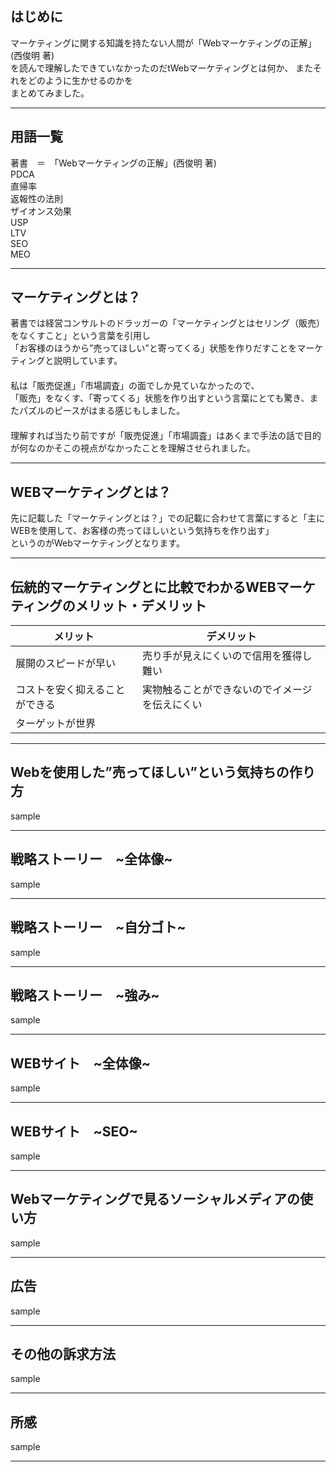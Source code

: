 ## はじめに  

マーケティングに関する知識を持たない人間が「Webマーケティングの正解」(西俊明 著)  
を読んで理解したできていなかったのだtWebマーケティングとは何か、 またそれをどのように生かせるのかを  
まとめてみました。

---
## 用語一覧  

著書　＝　「Webマーケティングの正解」(西俊明 著)  
PDCA  
直帰率  
返報性の法則  
ザイオンス効果  
USP  
LTV  
SEO  
MEO  

---
## マーケティングとは？  

著書では経営コンサルトのドラッガーの「マーケティングとはセリング（販売）をなくすこと」という言葉を引用し  
「お客様のほうから”売ってほしい”と寄ってくる」状態を作りだすことをマーケティングと説明しています。  
  　  
私は「販売促進」「市場調査」の面でしか見ていなかったので、  
「販売」をなくす、「寄ってくる」状態を作り出すという言葉にとても驚き、またパズルのピースがはまる感じもしました。  
  　  
理解すれば当たり前ですが「販売促進」「市場調査」はあくまで手法の話で目的が何なのかそこの視点がなかったことを理解させられました。  

---
## WEBマーケティングとは？  

先に記載した「マーケティングとは？」での記載に合わせて言葉にすると「主にWEBを使用して、お客様の売ってほしいという気持ちを作り出す」  
というのがWebマーケティングとなります。  

---
## 伝統的マーケティングとに比較でわかるWEBマーケティングのメリット・デメリット  

|  メリット  |  デメリット  |
| ---- | ---- |
|  展開のスピードが早い  |  売り手が見えにくいので信用を獲得し難い  |
|  コストを安く抑えることができる  |  実物触ることができないのでイメージを伝えにくい  |
|  ターゲットが世界  |   |

---
## Webを使用した”売ってほしい”という気持ちの作り方

sample

---
## 戦略ストーリー　~全体像~

sample

---
## 戦略ストーリー　~自分ゴト~

sample

---
## 戦略ストーリー　~強み~

sample

---
## WEBサイト　~全体像~

sample

---
## WEBサイト　~SEO~

sample

---
## Webマーケティングで見るソーシャルメディアの使い方

sample

---
## 広告

sample

---
## その他の訴求方法

sample

---
## 所感

sample

---
